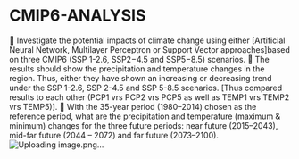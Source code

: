 
# CMIP6-ANALYSIS


	Investigate the potential impacts of climate change using either [Artificial Neural Network, Multilayer Perceptron or Support Vector approaches]based on three CMIP6 (SSP 1-2.6, SSP2−4.5 and SSP5−8.5) scenarios.
	The results should show the precipitation and temperature changes in the region. Thus, either they have shown an increasing or decreasing trend under the SSP 1-2.6, SSP 2-4.5 and SSP 5-8.5 scenarios. [Thus compared results to each other (PCP1 vrs PCP2 vrs PCP5 as well as TEMP1 vrs TEMP2 vrs TEMP5)].
	With the 35-year period (1980–2014) chosen as the reference period, what are the precipitation and temperature (maximum & minimum) changes for the three future periods: near future (2015–2043), mid-far future (2044 – 2072) and far future (2073–2100).
![Uploading image.png…]()
